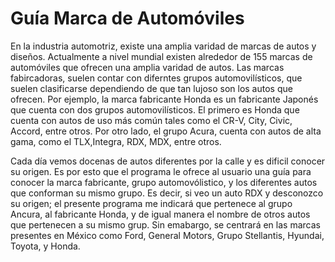 # Guía Marca de Automóviles 

En la industria automotriz, existe una amplia varidad de marcas de autos y diseños. Actualmente a nivel mundial existen alrededor de 155 marcas de automóviles que ofrecen una amplia varidad de autos. Las marcas fabircadoras, suelen contar con diferntes grupos automovilísticos, que suelen clasificarse dependiendo de que tan lujoso son los autos que ofrecen. Por ejemplo, la marca fabricante Honda es un fabricante Japonés que cuenta con dos grupos automovilísticos. El primero es Honda que cuenta con autos de uso más común tales como el CR-V, City, Civic, Accord, entre otros. Por otro lado, el grupo Acura, cuenta con autos de alta gama, como el TLX,Integra, RDX, MDX, entre otros. 

Cada día vemos docenas de autos diferentes por la calle y es dificil conocer su origen. Es por esto que el programa le ofrece al usuario una guía para conocer la marca fabricante, grupo automovólistico, y los diferentes autos que conforman su mismo grupo. Es decir, si veo un auto RDX y desconozco su origen; el presente programa me indicará que pertenece al grupo Ancura, al fabricante Honda, y de igual manera el nombre de otros autos que pertenecen a su mismo grup. Sin emabargo, se centrará en las marcas presentes en México como Ford, General Motors, Grupo Stellantis, Hyundai, Toyota, y Honda. 
